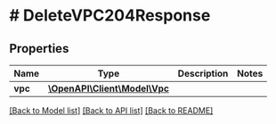 # # DeleteVPC204Response

## Properties

Name | Type | Description | Notes
------------ | ------------- | ------------- | -------------
**vpc** | [**\OpenAPI\Client\Model\Vpc**](Vpc.md) |  |

[[Back to Model list]](../../README.md#models) [[Back to API list]](../../README.md#endpoints) [[Back to README]](../../README.md)
